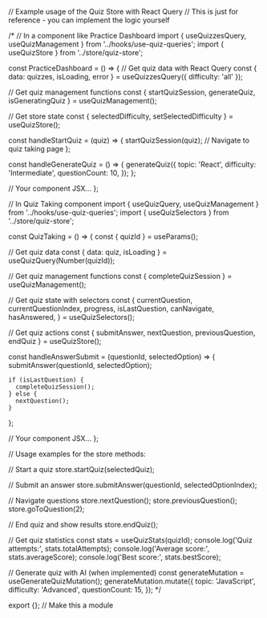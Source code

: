 // Example usage of the Quiz Store with React Query
// This is just for reference - you can implement the logic yourself

/*
// In a component like Practice Dashboard
import { useQuizzesQuery, useQuizManagement } from '../hooks/use-quiz-queries';
import { useQuizStore } from '../store/quiz-store';

const PracticeDashboard = () => {
  // Get quiz data with React Query
  const { data: quizzes, isLoading, error } = useQuizzesQuery({ 
    difficulty: 'all' 
  });
  
  // Get quiz management functions
  const { startQuizSession, generateQuiz, isGeneratingQuiz } = useQuizManagement();
  
  // Get store state
  const { selectedDifficulty, setSelectedDifficulty } = useQuizStore();
  
  const handleStartQuiz = (quiz) => {
    startQuizSession(quiz);
    // Navigate to quiz taking page
  };
  
  const handleGenerateQuiz = () => {
    generateQuiz({
      topic: 'React',
      difficulty: 'Intermediate',
      questionCount: 10,
    });
  };
  
  // Your component JSX...
};

// In Quiz Taking component
import { useQuizQuery, useQuizManagement } from '../hooks/use-quiz-queries';
import { useQuizSelectors } from '../store/quiz-store';

const QuizTaking = () => {
  const { quizId } = useParams();
  
  // Get quiz data
  const { data: quiz, isLoading } = useQuizQuery(Number(quizId));
  
  // Get quiz management functions
  const { completeQuizSession } = useQuizManagement();
  
  // Get quiz state with selectors
  const {
    currentQuestion,
    currentQuestionIndex,
    progress,
    isLastQuestion,
    canNavigate,
    hasAnswered,
  } = useQuizSelectors();
  
  // Get quiz actions
  const { 
    submitAnswer, 
    nextQuestion, 
    previousQuestion, 
    endQuiz 
  } = useQuizStore();
  
  const handleAnswerSubmit = (questionId, selectedOption) => {
    submitAnswer(questionId, selectedOption);
    
    if (isLastQuestion) {
      completeQuizSession();
    } else {
      nextQuestion();
    }
  };
  
  // Your component JSX...
};

// Usage examples for the store methods:

// Start a quiz
store.startQuiz(selectedQuiz);

// Submit an answer
store.submitAnswer(questionId, selectedOptionIndex);

// Navigate questions
store.nextQuestion();
store.previousQuestion();
store.goToQuestion(2);

// End quiz and show results
store.endQuiz();

// Get quiz statistics
const stats = useQuizStats(quizId);
console.log('Quiz attempts:', stats.totalAttempts);
console.log('Average score:', stats.averageScore);
console.log('Best score:', stats.bestScore);

// Generate quiz with AI (when implemented)
const generateMutation = useGenerateQuizMutation();
generateMutation.mutate({
  topic: 'JavaScript',
  difficulty: 'Advanced',
  questionCount: 15,
});
*/

export {}; // Make this a module
